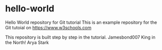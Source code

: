 # hello-world
Hello World repository for Git tutorial
This is an example repository for the Git tutoial on https://www.w3schools.com

This repository is built step by step in the tutorial.
Jamesbond007
King in the North!
Arya Stark